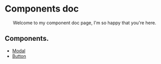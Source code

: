 # Components doc

<p align="center">Welcome to my component doc page, I'm so happy that you're here.</p>

## Components.

- [Modal](https://github.com/Mario-aj/react-ui/blob/dev/src/components/Modal/Modal.doc.mdx)
- [Button](https://github.com/Mario-aj/react-ui/blob/dev/src/components/Button/Button.doc.mdx)
